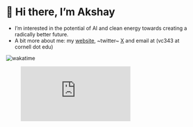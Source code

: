 # 👋 Hi there, I’m Akshay 
- I’m interested in the potential of AI and clean energy towards creating a radically better future.
- A bit more about me: my [website](https://akshayvkt.github.io/), ~twitter~ [X](https://x.com/akshayvkt) and email at (vc343 at cornell dot edu)

![wakatime](https://wakatime.com/badge/user/b0ee387a-f4eb-43cf-8b40-16f3aa41b5db.svg)

<figure><embed src="https://wakatime.com/share/@akshayvkt/f8a7ad9c-319a-4dd3-b42b-76703068cec5.svg"></embed></figure>

<!---
akshayvkt/akshayvkt is a ✨ special ✨ repository because its `README.md` (this file) appears on your GitHub profile.
You can click the Preview link to take a look at your changes.
--->
